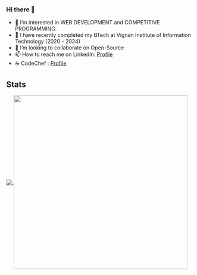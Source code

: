 ### Hi there 👋

<!--
**shaikbabita369/shaikbabita369** is a ✨ _special_ ✨ repository because its `README.md` (this file) appears on your GitHub profile.

Here are some ideas to get you started:
-->

<ul>
<li>👀 I’m interested in WEB DEVELOPMENT and COMPETITIVE PROGRAMMING.</li>
  <li>🌱 I have recently completed my BTech at Vignan Institute of Information Technology (2020 - 2024)</li>
<li>💞 I’m looking to collaborate on  Open-Source</li>
<li>📫 How to reach me on LinkedIn: <a href="https://www.linkedin.com/in/shaik-babita-86123924a/"  >Profile</a></li>
  <li>☕ CodeChef : <a href="https://www.codechef.com/users/shaikbabita_36"> Profile</a></lI>
  </ul>
  


## Stats 
<a href="https://github.com/shaikbabita369/github-readme-stats" style = "margin = 3px; display = grid">
  <img align="center" src="https://github-readme-stats.vercel.app/api?username=shaikbabita369&show_icons=true&theme=chartreuse-dark" />
</a>

<a href="https://github.com/shaikbabita369/github-readme-stats">
  <img align="center" src="https://github-readme-stats.vercel.app/api/top-langs/?username=shaikbabita369&layout=compact&theme=chartreuse-dark" width = "467px" max-widht = "720px" height = "auto"/>
</a>
